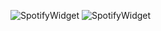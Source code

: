 ![SpotifyWidget](https://spotify-widget-two.vercel.app/style1)
![SpotifyWidget](https://res.cloudinary.com/dlkotslne/image/upload/v1664792050/Untitled_m3xpsx.png)
